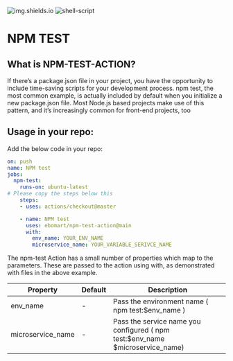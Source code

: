 ![img.shields.io](https://img.shields.io/badge/GITHUB-ACTION-blue?style=for-the-badge&logo=github)
![shell-script](https://img.shields.io/badge/Shell_Script-121011?style=for-the-badge&logo=gnu-bash&logoColor=white)

# NPM TEST 

## What is NPM-TEST-ACTION?

If there’s a package.json file in your project, you have the opportunity to include time-saving scripts for your development process. npm test, the most common example, is actually included by default when you initialize a new package.json file. Most Node.js based projects make use of this pattern, and it’s increasingly common for front-end projects, too

## Usage in your repo:

Add the below code in your repo:

```yaml
on: push
name: NPM test
jobs:
  npm-test:
    runs-on: ubuntu-latest
# Please copy the steps below this
    steps:
    - uses: actions/checkout@master

    - name: NPM test
      uses: ebomart/npm-test-action@main
      with:
        env_name: YOUR_ENV_NAME
        microservice_name: YOUR_VARIABLE_SERIVCE_NAME
```

The npm-test Action has a small number of properties which map to the parameters. These are passed to the action using with, as demonstrated with files in the above example.

| Property | Default   | Description  |   
|---        |---        |---|
| env_name      | -         | Pass the environment name ( npm test:$env_name )  |microservice_name
| microservice_name    | -    | Pass the service name you configured ( npm test:$env_name $microservice_name)  |
